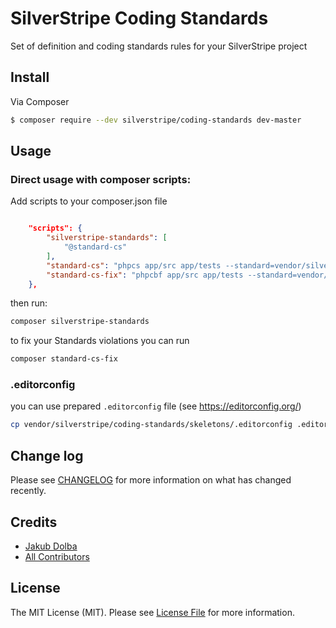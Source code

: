# SilverStripe Coding Standards

Set of definition and coding standards rules for your SilverStripe project

## Install

Via Composer

``` bash
$ composer require --dev silverstripe/coding-standards dev-master
```

## Usage

### Direct usage with composer scripts:

Add scripts to your composer.json file
 
```json

    "scripts": {
        "silverstripe-standards": [
            "@standard-cs"
        ],
        "standard-cs": "phpcs app/src app/tests --standard=vendor/silverstripe/coding-standards/definitions/phpcs-simple.xml --extensions=php --encoding=utf-8",
        "standard-cs-fix": "phpcbf app/src app/tests --standard=vendor/silverstripe/coding-standards/definitions/phpcs-simple.xml --extensions=php --encoding=utf-8"
    },

```

then run:
```bash
composer silverstripe-standards
```

to fix your Standards violations you can run
```bash
composer standard-cs-fix
```

### .editorconfig

you can use prepared `.editorconfig` file (see https://editorconfig.org/)

```bash
cp vendor/silverstripe/coding-standards/skeletons/.editorconfig .editorconfig 
```

## Change log

Please see [CHANGELOG](CHANGELOG.md) for more information on what has changed recently.

## Credits

- [Jakub Dolba][link-author]
- [All Contributors][link-contributors]

## License

The MIT License (MIT). Please see [License File](LICENSE.md) for more information.

[ico-version]: https://img.shields.io/packagist/v/jakubdolba/silverstripe-coding-standards.svg?style=flat-square
[ico-license]: https://img.shields.io/badge/license-MIT-brightgreen.svg?style=flat-square
[ico-downloads]: https://img.shields.io/packagist/dt/jakubdolba/silverstripe-coding-standards.svg?style=flat-square

[link-packagist]: https://packagist.org/packages/jakubdolba/silverstripe-coding-standards
[link-downloads]: https://packagist.org/packages/jakubdolba/silverstripe-coding-standards
[link-author]: https://github.com/JakubDolba
[link-contributors]: ../../contributors
